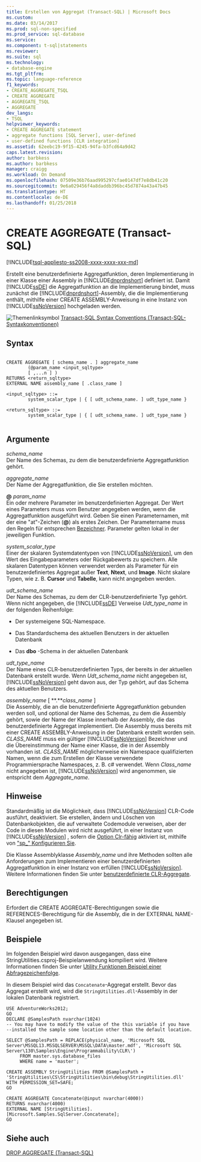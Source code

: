 ```yaml
---
title: Erstellen von Aggregat (Transact-SQL) | Microsoft Docs
ms.custom: 
ms.date: 03/14/2017
ms.prod: sql-non-specified
ms.prod_service: sql-database
ms.service: 
ms.component: t-sql|statements
ms.reviewer: 
ms.suite: sql
ms.technology:
- database-engine
ms.tgt_pltfrm: 
ms.topic: language-reference
f1_keywords:
- CREATE_AGGREGATE_TSQL
- CREATE AGGREGATE
- AGGREGATE_TSQL
- AGGREGATE
dev_langs:
- TSQL
helpviewer_keywords:
- CREATE AGGREGATE statement
- aggregate functions [SQL Server], user-defined
- user-defined functions [CLR integration]
ms.assetid: 62eebc19-9f15-4245-94fa-b3fcd64a9d42
caps.latest.revision: 
author: barbkess
ms.author: barbkess
manager: craigg
ms.workload: On Demand
ms.openlocfilehash: 07509e36b76aad995297cfae0147df7e8db41c20
ms.sourcegitcommit: 9e6a029456f4a8daddb396bc45d7874a43a47b45
ms.translationtype: HT
ms.contentlocale: de-DE
ms.lasthandoff: 01/25/2018
---
```

# <a name="create-aggregate-transact-sql"></a>CREATE AGGREGATE (Transact-SQL)
[!INCLUDE[tsql-appliesto-ss2008-xxxx-xxxx-xxx-md](../../includes/tsql-appliesto-ss2008-xxxx-xxxx-xxx-md.md)]

  Erstellt eine benutzerdefinierte Aggregatfunktion, deren Implementierung in einer Klasse einer Assembly in [!INCLUDE[dnprdnshort](../../includes/dnprdnshort-md.md)] definiert ist. Damit [!INCLUDE[ssDE](../../includes/ssde-md.md)] die Aggregatfunktion an die Implementierung bindet, muss zunächst die [!INCLUDE[dnprdnshort](../../includes/dnprdnshort-md.md)]-Assembly, die die Implementierung enthält, mithilfe einer CREATE ASSEMBLY-Anweisung in eine Instanz von [!INCLUDE[ssNoVersion](../../includes/ssnoversion-md.md)] hochgeladen werden.  
  
 ![Themenlinksymbol](../../database-engine/configure-windows/media/topic-link.gif "Topic link icon") [Transact-SQL Syntax Conventions (Transact-SQL-Syntaxkonventionen)](../../t-sql/language-elements/transact-sql-syntax-conventions-transact-sql.md)  
  
## <a name="syntax"></a>Syntax  
  
```  
  
CREATE AGGREGATE [ schema_name . ] aggregate_name  
        (@param_name <input_sqltype>   
        [ ,...n ] )  
RETURNS <return_sqltype>  
EXTERNAL NAME assembly_name [ .class_name ]  
  
<input_sqltype> ::=  
        system_scalar_type | { [ udt_schema_name. ] udt_type_name }  
  
<return_sqltype> ::=  
        system_scalar_type | { [ udt_schema_name. ] udt_type_name }  
  
```  
  
## <a name="arguments"></a>Argumente  
 *schema_name*  
 Der Name des Schemas, zu dem die benutzerdefinierte Aggregatfunktion gehört.  
  
 *aggregate_name*  
 Der Name der Aggregatfunktion, die Sie erstellen möchten.  
  
 **@** *param_name*  
 Ein oder mehrere Parameter im benutzerdefinierten Aggregat. Der Wert eines Parameters muss vom Benutzer angegeben werden, wenn die Aggregatfunktion ausgeführt wird. Geben Sie einen Parameternamen, mit der eine "at"-Zeichen (**@**) als erstes Zeichen. Der Parametername muss den Regeln für entsprechen [Bezeichner](../../relational-databases/databases/database-identifiers.md). Parameter gelten lokal in der jeweiligen Funktion.  
  
 *system_scalar_type*  
 Einer der skalaren Systemdatentypen von [!INCLUDE[ssNoVersion](../../includes/ssnoversion-md.md)], um den Wert des Eingabeparameters oder Rückgabewerts zu speichern. Alle skalaren Datentypen können verwendet werden als Parameter für ein benutzerdefiniertes Aggregat außer **Text**, **Ntext**, und **Image**. Nicht skalare Typen, wie z. B. **Cursor** und **Tabelle**, kann nicht angegeben werden.  
  
 *udt_schema_name*  
 Der Name des Schemas, zu dem der CLR-benutzerdefinierte Typ gehört. Wenn nicht angegeben, die [!INCLUDE[ssDE](../../includes/ssde-md.md)] Verweise *Udt_type_name* in der folgenden Reihenfolge:  
  
-   Der systemeigene SQL-Namespace.  
  
-   Das Standardschema des aktuellen Benutzers in der aktuellen Datenbank  
  
-   Das **dbo** -Schema in der aktuellen Datenbank  
  
 *udt_type_name*  
 Der Name eines CLR-benutzerdefinierten Typs, der bereits in der aktuellen Datenbank erstellt wurde. Wenn *Udt_schema_name* nicht angegeben ist, [!INCLUDE[ssNoVersion](../../includes/ssnoversion-md.md)] geht davon aus, der Typ gehört, auf das Schema des aktuellen Benutzers.  
  
 *assembly_name* [ **.***class_name* ]  
 Die Assembly, die an die benutzerdefinierte Aggregatfunktion gebunden werden soll, und optional der Name des Schemas, zu dem die Assembly gehört, sowie der Name der Klasse innerhalb der Assembly, die das benutzerdefinierte Aggregat implementiert. Die Assembly muss bereits mit einer CREATE ASSEMBLY-Anweisung in der Datenbank erstellt worden sein. *CLASS_NAME* muss ein gültiger [!INCLUDE[ssNoVersion](../../includes/ssnoversion-md.md)] Bezeichner und die Übereinstimmung der Name einer Klasse, die in der Assembly vorhanden ist. *CLASS_NAME* möglicherweise ein Namespace qualifizierten Namen, wenn die zum Erstellen der Klasse verwendete Programmiersprache Namespaces, z. B. c# verwendet. Wenn *Class_name* nicht angegeben ist, [!INCLUDE[ssNoVersion](../../includes/ssnoversion-md.md)] wird angenommen, sie entspricht dem *Aggregate_name*.  
  
## <a name="remarks"></a>Hinweise  
 Standardmäßig ist die Möglichkeit, dass [!INCLUDE[ssNoVersion](../../includes/ssnoversion-md.md)] CLR-Code ausführt, deaktiviert. Sie erstellen, ändern und Löschen von Datenbankobjekten, die auf verwaltete Codemodule verweisen, aber der Code in diesen Modulen wird nicht ausgeführt, in einer Instanz von [!INCLUDE[ssNoVersion](../../includes/ssnoversion-md.md)] , sofern die [Option Clr-fähig](../../database-engine/configure-windows/clr-enabled-server-configuration-option.md) aktiviert ist, mithilfe von ["sp_" Konfigurieren Sie](../../relational-databases/system-stored-procedures/sp-configure-transact-sql.md).  
  
 Die Klasse Assemblyklasse *Assembly_name* und ihre Methoden sollten alle Anforderungen zum Implementieren einer benutzerdefinierten Aggregatfunktion in einer Instanz von erfüllen [!INCLUDE[ssNoVersion](../../includes/ssnoversion-md.md)]. Weitere Informationen finden Sie unter [benutzerdefinierte CLR-Aggregate](../../relational-databases/clr-integration-database-objects-user-defined-functions/clr-user-defined-aggregates.md).  
  
## <a name="permissions"></a>Berechtigungen  
 Erfordert die CREATE AGGREGATE-Berechtigungen sowie die REFERENCES-Berechtigung für die Assembly, die in der EXTERNAL NAME-Klausel angegeben ist.  
  
## <a name="examples"></a>Beispiele  
 Im folgenden Beispiel wird davon ausgegangen, dass eine StringUtilities.csproj-Beispielanwendung kompiliert wird. Weitere Informationen finden Sie unter [Utility Funktionen Beispiel einer Abfragezeichenfolge](http://msdn.microsoft.com/library/9623013f-15f1-4614-8dac-1155e57c880c).  
  
 In diesem Beispiel wird das `Concatenate`-Aggregat erstellt. Bevor das Aggregat erstellt wird, wird die `StringUtilities.dll`-Assembly in der lokalen Datenbank registriert.  
  
```  
USE AdventureWorks2012;  
GO  
DECLARE @SamplesPath nvarchar(1024)  
-- You may have to modify the value of the this variable if you have  
--installed the sample some location other than the default location.  
  
SELECT @SamplesPath = REPLACE(physical_name, 'Microsoft SQL Server\MSSQL13.MSSQLSERVER\MSSQL\DATA\master.mdf', 'Microsoft SQL Server\130\Samples\Engine\Programmability\CLR\')   
     FROM master.sys.database_files   
     WHERE name = 'master';  
  
CREATE ASSEMBLY StringUtilities FROM @SamplesPath + 'StringUtilities\CS\StringUtilities\bin\debug\StringUtilities.dll'  
WITH PERMISSION_SET=SAFE;  
GO  
  
CREATE AGGREGATE Concatenate(@input nvarchar(4000))  
RETURNS nvarchar(4000)  
EXTERNAL NAME [StringUtilities].[Microsoft.Samples.SqlServer.Concatenate];  
GO  
```  
  
## <a name="see-also"></a>Siehe auch  
 [DROP AGGREGATE &#40;Transact-SQL&#41;](../../t-sql/statements/drop-aggregate-transact-sql.md)  
  
  

